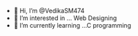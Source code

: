 - 👋 Hi, I’m @VedikaSM474
- 👀 I’m interested in ... Web Designing 
- 🌱 I’m currently learning ...C programming 
